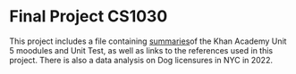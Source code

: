 # Final Project CS1030
This project includes a file containing [summaries](https://github.com/babybeans/finalCS1030/blob/main/CS1030FinalProject.docx)of the Khan Academy Unit 5 moodules and Unit Test, as well as links to the references used in this project.
There is also a data analysis on Dog licensures in NYC in 2022.

